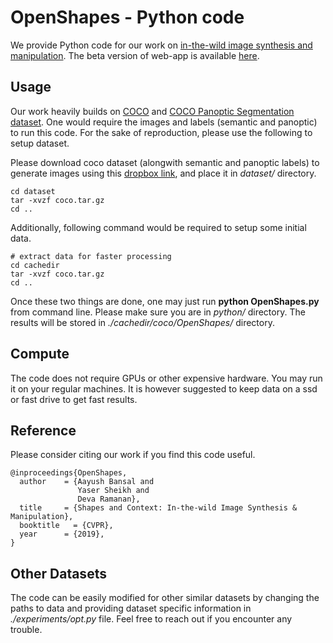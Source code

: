 # OpenShapes - Python code

We provide Python code for our work on [in-the-wild image synthesis and manipulation](http://www.cs.cmu.edu/~aayushb/OpenShapes/). The beta version of web-app is available [here](openshapes.perception.cs.cmu.edu:5000).

## Usage

Our work heavily builds on [COCO](http://cocodataset.org/#home) and [COCO Panoptic Segmentation dataset](https://github.com/cocodataset/panopticapi). One  would require the images and labels (semantic and panoptic) to run this code. For the sake of reproduction, please use the following to setup dataset.


Please download coco dataset (alongwith semantic and panoptic labels) to generate images using this [dropbox link](https://www.dropbox.com/s/qogqcgkw0yx1akz/coco.tar.gz?dl=0), and place it in *dataset/* directory.

```make
cd dataset
tar -xvzf coco.tar.gz
cd ..
```

Additionally, following command would be required to setup some initial data.

```make
# extract data for faster processing
cd cachedir
tar -xvzf coco.tar.gz
cd ..
```

Once these two things are done, one may just run **python OpenShapes.py** from command line. Please make sure you are in *python/* directory. The results will be stored in *./cachedir/coco/OpenShapes/* directory.

## Compute

The code does not require GPUs or other expensive hardware. You may run it on your regular machines. It is however suggested to keep data on a ssd or fast drive to get fast results.


## Reference

Please consider citing our work if you find this code useful. 

```make
@inproceedings{OpenShapes,
  author    = {Aayush Bansal and
               Yaser Sheikh and
               Deva Ramanan},
  title     = {Shapes and Context: In-the-wild Image Synthesis & Manipulation},
  booktitle   = {CVPR},
  year      = {2019},
}
```

## Other Datasets

The code can be easily modified for other similar datasets by changing the paths to data and providing dataset specific information in *./experiments/opt.py* file. Feel free to reach out if you encounter any trouble.



